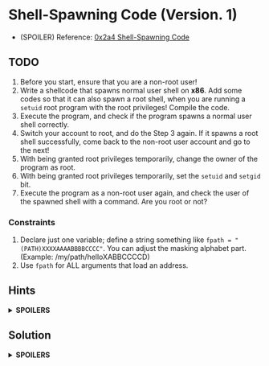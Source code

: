 # Shell-Spawning Code (Version. 1)

* (SPOILER) Reference: [0x2a4 Shell-Spawning Code](https://bista.sites.dmi.unipg.it/didattica/sicurezza-pg/buffer-overrun/hacking-book/0x2a0-writing_shellcode.html)

## TODO
1. Before you start, ensure that you are a non-root user!
2. Write a shellcode that spawns normal user shell on **x86**. Add some codes so that it can also spawn a root shell, when you are running a `setuid` root program with the root privileges! Compile the code.
3. Execute the program, and check if the program spawns a normal user shell correctly.
4. Switch your account to root, and do the Step 3 again. If it spawns a root shell successfully, come back to the non-root user account and go to the next!
5. With being granted root privileges temporarily, change the owner of the program as root.
6. With being granted root privileges temporarily, set the `setuid` and `setgid` bit.
7. Execute the program as a non-root user again, and check the user of the spawned shell with a command. Are you root or not?

### Constraints
1. Declare just one variable; define a string something like `fpath = "(PATH)XXXXAAAABBBBCCCC"`. You can adjust the masking alphabet part. (Example: /my/path/helloXABBCCCCD)
2. Use `fpath` for ALL arguments that load an address.

## Hints
<details>
  <summary><b>SPOILERS</b></summary>

### Hint 1: System Calls
    // NR = 70
    int setreuid(uid_t ruid, uid_t euid);

    // NR = 11
    int execve(const char *pathname, char *const _Nullable argv[],
                  char *const _Nullable envp[]);

### Hint 2: Section
1. `.data`: The data section

    a. String "/bin/shXXXX" (Note: Just an example for the hint! Might not be the final.)
   
2. `.text`: The code section

    a. `.global`: `_start` (The entry point of the program)
  
    b. `_start`

    * int setreuid(uid_t *ruid*, uid_t *euid*);
    * int execve(const char **pathname*, char **const* _Nullable *argv[]*, char *const _Nullable *envp[]*);

### Hint 3: Execution

1. (TODO 1~3) Compile & Execute as Normal User

   a. `gcc`: GNU Compiler. Need to generate code for IA-32 architecture.

   b. `ld`: GNU Linker. Need to output 32-bit code.

   c. Execute the output.

2. (TODO 4) Switch to Root, and Do Step 1 Again

   a. `su`: A command to switch account to root.

   b. `cd`: A command to change directory.

3. (TODO 5) Change the Owner of the Program with Root Privilege Temporarily

   a. `sudo`: A command to temporarily being granted root privilege.

   b. `chown`: A command to change the owner of the program.
   
5. (TODO 6) Set the `setuid` bit to the Program with Root Privilege Temporarily

   a. `sudo`: A command to temporarily being granted root privilege.

   b. `chmod`: A command to set the `setuid` bit.

</details>

## Solution
<details>
  <summary><b>SPOILERS</b></summary>

The result from the Step 1~3:

![whoami reruo](https://github.com/reruo321/OS-Self-Study/assets/48712088/4699d157-bdec-4ba3-b21c-ff07d275736f)

The result from the Step 4:

![noset whoami root](https://github.com/reruo321/OS-Self-Study/assets/48712088/b8b40138-54f7-4a32-b932-4e170c7592f8)

The result from the Step 5~7:

![whoami root](https://github.com/reruo321/OS-Self-Study/assets/48712088/f7dc3451-9e8c-486e-9789-7e93d3ceade1)

### Assembly
(Step 1, 2)

    .data
    filepath:
            .string "/bin/shXAAAABBBB"
    .text
    .global _start
    _start:

    # int setreuid(uid_t ruid, uid_t euid);
    # setreuid(0, 0);
    
            # %eax: Linux system call number (setreuid = 70)
            movl $70, %eax

            # %ebx: arg0, real UID (UID of root = 0)
            movl $0, %ebx

            # %ecx: arg1, effective UID (UID of root = 0)
            movl $0, %ecx

            # Linux system call (= interrupt 0x80)
            int $0x80

    # int execve(const char *pathname, char *const _Nullable argv[],
    #             char *const _Nullable envp[]);
    # execve("/bin/sh", ["/bin/sh"], NULL);
    # See more explanation below
            
            movl $0, %eax
            movl $filepath, %ebx
            movb %al, 7(%ebx)
            movl %ebx, 8(%ebx)
            movl %eax, 12(%ebx)
    
            movl $11, %eax
            leal 8(%ebx), %ecx
            leal 12(%ebx), %edx
          
            int $0x80

#### `setreuid`
Linux manual page: [setreuid](https://man7.org/linux/man-pages/man2/setreuid.2.html)

`setuid` root programs usually drop root privileges for the security purposes. Therefore, even if a shellcode has the `setuid` bit, if it runs only `execve`, it will always spawn a normal user shell for the normal user.

This is why we need to use `setreuid` in the project. Even if the program drops root privileges when it starts to run,

    setreuid(0, 0);

This will set both of the RUID and EUID to root's UID (= 0), so `execve` next to it can spawn a root shell.

#### `evecve`
Linux manual page: [execve](https://man7.org/linux/man-pages/man2/execve.2.html)

`execve` executes the program referred to by pathname.

![execve](https://github.com/reruo321/OS-Self-Study/assets/48712088/0f3ebb37-f8eb-42d5-bb04-64955a50aa4b)

* (Blue) `/bin/sh` is an executable file and a symbolic link to `bash`, which is the default shell in most Linux distributions.

* (Red) In addition to "/bin/sh", you should add a NULL character, '\0', to identify the end of the string. It's the 7th character.

Note that the parameters *argv* and *envp* should get the type as 'const char *'!

* (Green) To refer the address again on the parameter *argv*, put it on the 8~11th characters.

* (Purple) Set the null pointer to terminate two parameter arrays, *argv* and *envp*. It can be expressed as 0x0000. Put it on the 12~15th characters so that it can be used for both *argv* (\[filepath, NULL\]) and *envp*. (\[NULL\])

#### Programming `execve`

One of the methods to define the variable `filepath` is "/bin/shXAAAABBBB".

Move 0 to `eax` by doing

    movl $0, %eax

And move other contents around `ebx` with the register indirect addressing modes.

    movl $filepath, %ebx
    movb %al, 7(%ebx)
    movl %ebx, 8(%ebx)
    movl %eax, 12(%ebx)

After moving 0s from `eax`, move 11 to it to execute `execve`, the system call #11. Also set `ecx` and `edx` as its arguments.

    movl $11, %eax
    leal 8(%ebx), %ecx
    leal 12(%ebx), %edx

### Compiling
Let's compile the project code, "spawn1.s".

(In i386)

    $ gcc spawn1.s -c && ld spawn1.o -o spawn1

(In x86-64)

    $ gcc spawn1.s -c -m32 && ld spawn1.o -o spawn1 -melf_i386

### Checking the User
(Step 3, 4, 7) Run a shell and use `whoami` or `id -un` to find the username of the current effective UID.

![whoami reruo](https://github.com/reruo321/OS-Self-Study/assets/48712088/64cd14ee-e7f6-4ec7-a106-ee32ccc00720)

![whoami root](https://github.com/reruo321/OS-Self-Study/assets/48712088/ef0e6234-07f0-4227-8a2d-1bf105992a15)

You can also check the type of the shell you are running right away with the "prompt indicator". `$` indicates that it is a normal user shell. On the other hand, `#` indicates that it is a root shell, whose EUID is 0.

### Switching the User Account
(Step 4) On the terminal, switch your user account with the `su` command.

If you want to switch to root,

    $ su -

If you want to switch back to a normal user "reruo",

    $ su reruo

### File Permissions
#### `chown`
(Step 5) On the terminal, use the `chown` command with `sudo` for the temporary root privileges. It changes the owner of the program to root.

    $ sudo chown root spawn1

#### `chmod`
(Step 6) On the terminal, use the `chmod` command with `sudo` for the temporary root privileges. `chmod +s` sets both `setuid` bit and `setgid` bit ON.

    $ sudo chmod +s spawn1

</details>
